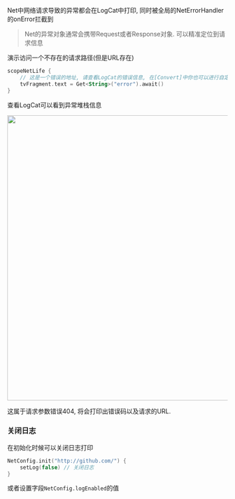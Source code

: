 Net中网络请求导致的异常都会在LogCat中打印, 同时被全局的NetErrorHandler的onError拦截到

> Net的异常对象通常会携带Request或者Response对象. 可以精准定位到请求信息


演示访问一个不存在的请求路径(但是URL存在)
```kotlin
scopeNetLife {
    // 这是一个错误的地址, 请查看LogCat的错误信息, 在[Convert]中你也可以进行自定义错误信息打印
    tvFragment.text = Get<String>("error").await()
}
```

查看LogCat可以看到异常堆栈信息

<img src="https://i.imgur.com/Vlbnrog.png" width="650"/>

这属于请求参数错误404, 将会打印出错误码以及请求的URL.


### 关闭日志

在初始化时候可以关闭日志打印

```kotlin
NetConfig.init("http://github.com/") {
    setLog(false) // 关闭日志
}
```

或者设置字段`NetConfig.logEnabled`的值